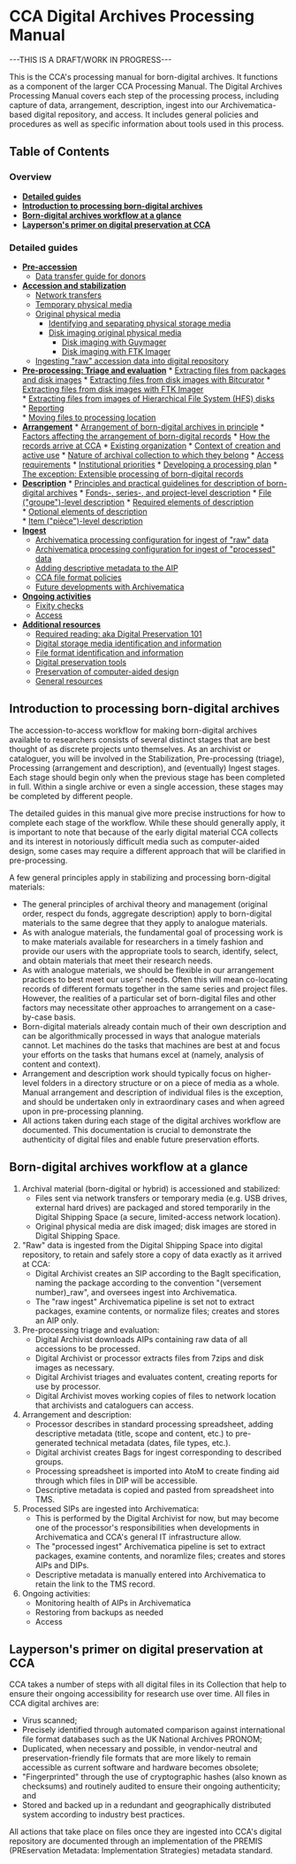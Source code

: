 # CCA Digital Archives Processing Manual

---THIS IS A DRAFT/WORK IN PROGRESS---

This is the CCA's processing manual for born-digital archives. It functions as a component of the larger CCA Processing Manual. The Digital Archives Processing Manual covers each step of the processing process, including capture of data, arrangement, description, ingest into our Archivematica-based digital repository, and access. It includes general policies and procedures as well as specific information about tools used in this process.

## Table of Contents

### Overview

* **[Detailed guides](#details)**
* **[Introduction to processing born-digital archives](#processingintro)**
* **[Born-digital archives workflow at a glance](#overview)** 
* **[Layperson's primer on digital preservation at CCA](#primer)**

<a name="details"></a>  
### Detailed guides  

* **[Pre-accession](guides/preaccession.md)**  
    * [Data transfer guide for donors](guides/preaccession.md/#donorguide)
* **[Accession and stabilization](guides/stabilization.md)**
    * [Network transfers](guides/stabilization.md/#networktransfer)
    * [Temporary physical media](guides/stabilization.md/#temporarymedia)
    * [Original physical media](guides/stabilization.md/#originalphysicalmedia)
      * [Identifying and separating physical storage media](guides/stabilization.md/#idandremoval)
      * [Disk imaging original physical media](guides/stabilization.md/#diskimaging)  
         * [Disk imaging with Guymager](#guymager)  
         * [Disk imaging with FTK Imager](#ftkimager)  
   * [Ingesting "raw" accession data into digital repository](guides/stabilization.md/#rawingest)  
* **[Pre-processing: Triage and evaluation](guides/triage.md)**
      * [Extracting files from packages and disk images](guides/triage.md/#diskimageextract)
         * [Extracting files from disk images with Bitcurator](guides/triage.md/#bitcuratorfiles)
         * [Extracting files from disk images with FTK Imager](guides/triage.md/#ftkimagerfiles)  
         * [Extracting files from images of Hierarchical File System (HFS) disks](guides/triage.md/#hfsfiles)        
      * [Reporting](guides/triage.md/#reporting)  
      * [Moving files to processing location](guides/triage.md/#moving)  
* **[Arrangement](guides/arrangement.md)**
      * [Arrangement of born-digital archives in principle](guides/arrangement.md/#arrprinciple)
      * [Factors affecting the arrangement of born-digital records](guides/arrangement.md/#arrfactors)
         * [How the records arrive at CCA](guides/arrangement.md/#howarrive)
         * [Existing organization](guides/arrangement.md/#existingorganization)
         * [Context of creation and active use](guides/arrangement.md/#context)
         * [Nature of archival collection to which they belong](guides/arrangement.md/#nature)
         * [Access requirements](guides/arrangement.md/#accessrequirements)
         * [Institutional priorities](guides/arrangement.md/#institutionalpriorities)
      * [Developing a processing plan](guides/arrangement.md/#processingplan)
      * [The exception: Extensible processing of born-digital records](guides/arrangement.md/#extensible)  
* **[Description](guides/description.md)**
      * [Principles and practical guidelines for description of born-digital archives](guides/description.md/#descriptionprincipleandpractice)
      * [Fonds-, series-, and project-level description](guides/description.md/#higherlevel)
      * [File ("groupe")-level description](guides/description.md/#groupdesc)
         * [Required elements of description](guides/description.md/#grouprequiredelements)  
         * [Optional elements of description](guides/description.md/#groupoptionalelements)  
      * [Item ("pièce")-level description](guides/description.md/#itemdesc)  
* **[Ingest](guides/ingest.md)**
     * [Archivematica processing configuration for ingest of "raw" data](guides/ingest.md/#rawingestconfig)  
     * [Archivematica processing configuration for ingest of "processed" data](guides/ingest.md/#processedingestconfig)  
     * [Adding descriptive metadata to the AIP](guides/ingest.md/#dcmetadata)  
     * [CCA file format policies](guides/ingest.md/#fileformatpolicies)  
     * [Future developments with Archivematica](guides/ingest.md/#amaticadevelopments)
* **[Ongoing activities](guides/ongoing.md)**  
   * [Fixity checks](guides/ongoing.md/#fixity)  
   * [Access](guides/ongoing.md/#access)  
* **[Additional resources](guides/resources.md)**  
   * [Required reading: aka Digital Preservation 101](guides/resources.md/#digipresbasics)  
   * [Digital storage media identification and information](guides/resources.md/#media)  
   * [File format identification and information](guides/resources.md/#formats)  
   * [Digital preservation tools](guides/resources.md/#tools)  
   * [Preservation of computer-aided design](guides/resources.md/#cadpres)  
   * [General resources](guides/resources.md/#general)  

<a name="processingintro"></a>  
## Introduction to processing born-digital archives  

The accession-to-access workflow for making born-digital archives available to researchers consists of several distinct stages that are best thought of as discrete projects unto themselves. As an archivist or cataloguer, you will be involved in the Stabilization, Pre-processing (triage), Processing (arrangement and description), and (eventually) Ingest stages. Each stage should begin only when the previous stage has been completed in full. Within a single archive or even a single accession, these stages may be completed by different people.  

The detailed guides in this manual give more precise instructions for how to complete each stage of the workflow. While these should generally apply, it is important to note that because of the early digital material CCA collects and its interest in notoriously difficult media such as computer-aided design, some cases may require a different approach that will be clarified in pre-processing.  

A few general principles apply in stabilizing and processing born-digital materials:  

* The general principles of archival theory and management (original order, respect du fonds, aggregate description) apply to born-digital materials to the same degree that they apply to analogue materials.  
* As with analogue materials, the fundamental goal of processing work is to make materials available for researchers in a timely fashion and provide our users with the appropriate tools to search, identify, select, and obtain materials that meet their research needs.  
* As with analogue materials, we should be flexible in our arrangement practices to best meet our users' needs. Often this will mean co-locating records of different formats together in the same series and project files. However, the realities of a particular set of born-digital files and other factors may necessitate other approaches to arrangement on a case-by-case basis.  
* Born-digital materials already contain much of their own description and can be algorithmically processed in ways that analogue materials cannot. Let machines do the tasks that machines are best at and focus your efforts on the tasks that humans excel at (namely, analysis of content and context).  
* Arrangement and description work should typically focus on higher-level folders in a directory structure or on a piece of media as a whole. Manual arrangement and description of individual files is the exception, and should be undertaken only in extraordinary cases and when agreed upon in pre-processing planning.  
* All actions taken during each stage of the digital archives workflow are documented. This documentation is crucial to demonstrate the authenticity of digital files and enable future preservation efforts.  

<a name="overview"></a>
## Born-digital archives workflow at a glance  

1. Archival material (born-digital or hybrid) is accessioned and stabilized:
   * Files sent via network transfers or temporary media (e.g. USB drives, external hard drives) are packaged and stored temporarily in the Digital Shipping Space (a secure, limited-access network location).
   * Original physical media are disk imaged; disk images are stored in Digital Shipping Space.
2. "Raw" data is ingested from the Digital Shipping Space into digital repository, to retain and safely store a copy of data exactly as it arrived at CCA:
   * Digital Archivist creates an SIP according to the BagIt specification, naming the package according to the convention "(versement number)_raw", and oversees ingest into Archivematica.
   * The "raw ingest" Archivematica pipeline is set not to extract packages, examine contents, or normalize files; creates and stores an AIP only.  
3. Pre-processing triage and evaluation:  
   * Digital Archivist downloads AIPs containing raw data of all accessions to be processed.  
   * Digital Archivist or processor extracts files from 7zips and disk images as necessary.  
   * Digital Archivist triages and evaluates content, creating reports for use by processor.  
   * Digital Archivist moves working copies of files to network location that archivists and cataloguers can access.  
4. Arrangement and description:
   * Processor describes in standard processing spreadsheet, adding descriptive metadata (title, scope and content, etc.) to pre-generated technical metadata (dates, file types, etc.).
   * Digital archivist creates Bags for ingest corresponding to described groups.
   * Processing spreadsheet is imported into AtoM to create finding aid through which files in DIP will be accessible.
   * Descriptive metadata is copied and pasted from spreadsheet into TMS.
5. Processed SIPs are ingested into Archivematica:  
   * This is performed by the Digital Archivist for now, but may become one of the processor's responsibilities when developments in Archivematica and CCA's general IT infrastructure allow.  
   * The "processed ingest" Archivematica pipeline is set to extract packages, examine contents, and noramlize files; creates and stores AIPs and DIPs.  
   * Descriptive metadata is manually entered into Archivematica to retain the link to the TMS record.  
6. Ongoing activities:  
   * Monitoring health of AIPs in Archivematica  
   * Restoring from backups as needed  
   * Access
   
<a name="primer"></a>
## Layperson's primer on digital preservation at CCA  

CCA takes a number of steps with all digital files in its Collection that help to ensure their ongoing accessibility for research use over time. All files in CCA digital archives are:

* Virus scanned;  
* Precisely identified through automated comparison against international file format databases such as the UK National Archives PRONOM;  
* Duplicated, when necessary and possible, in vendor-neutral and preservation-friendly file formats that are more likely to remain accessible as current software and hardware becomes obsolete;  
* "Fingerprinted" through the use of cryptographic hashes (also known as checksums) and routinely audited to ensure their ongoing authenticity; and  
* Stored and backed up in a redundant and geographically distributed system according to industry best practices.

All actions that take place on files once they are ingested into CCA's digital repository are documented through an implementation of the PREMIS (PREservation Metadata: Implementation Strategies) metadata standard.  
